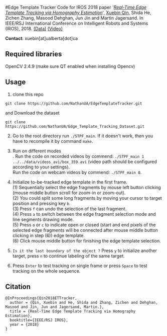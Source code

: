 #Edge Template Tracker
Code for IROS 2018 paper '[*Real-Time Edge Template Tracking via Homography Estimation*](https://webdocs.cs.ualberta.ca/~xuebin/IROS2018.pdf)', [Xuebin Qin](https://webdocs.cs.ualberta.ca/~xuebin/),  Shida He, Zichen Zhang, Masood Dehghan, Jun Jin and Martin Jagersand. In IEEE/RSJ International Conference on Intelligent Robots and Systems (IROS), 2018. [(Data)](https://github.com/NathanUA/Edge_Template_Tracking_Dataset) [(Video)](https://www.youtube.com/watch?v=ohnUCm-Ffc4&feature=youtu.be)

__Contact__: xuebin[at]ualberta[dot]ca

## Required libraries
OpenCV 2.4.9 (make sure QT enabled when installing Opencv)<br>

## Usage
1. clone this repo
```
git clone https://github.com/NathanUA/EdgeTemplateTracker.git
```
and Download the dataset
```
git clone https://github.com/NathanUA/Edge_Template_Tracking_Dataset.git
```

2. Go to the root directory run ```./STPF_main```. If it doesn't work, then you have to recompile it by command ```make```.

3. Run on different modes <br>.
Run the code on recorded videos by commend: ```./STPF_main 1 ../../data/videos_avi/box_359.avi``` (video path should be configured according to your settings).<br>
Run the code on webcam videos by commend: ```./STPF_main 0```.<br>

4. Initialize to-be-tracked edge template in the first frame.<br>
(1) Sequentially select the edge fragments by mouse left button clicking (mouse middle button scroll for zoom-in or zoom-out).<br>
(2) You could split some long fragments by moving your cursor to target position and pressing key ```b```.<br>
(3) Press ```f``` can undo the selection of the last fragment.<br>
(4) Press ```a``` to switch between the edge fragment selection mode and line segments drawing mode.<br>
(5) Press ```o``` or ```c``` to indicate open or closed (start and end pixels of the selected edge fragments will be connected after mouse middle button clicking in step (6)) edge template.<br>
(6) Click mouse middle button for finishing the edge template selection.<br>

5. ```Is it the last boundary of the object ?``` Press ```y``` to initialize another target, press ```n``` to continue labeling of the same target.<br>

6. Press ```Enter``` to test tracking on single frame or press ```Space``` to test tracking on the whole sequence.<br>

## Citation
```
@InProceedings{Qin2018ETTracker,
  author = {Qin, Xuebin and He, Shida and Zhang, Zichen and Dehghan, Masood and Jin, Jun and Jagersand, Martin.},
  title = {Real-Time Edge Template Tracking via Homography Estimation},
  booktitle={IEEE/RSJ IROS},
  year = {2018}
}
```

